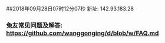 ##2018年09月28日07时12分07秒 新址: 142.93.183.28
### 兔友常见问题及解答: https://github.com/wanggonging/d/blob/w/FAQ.md
